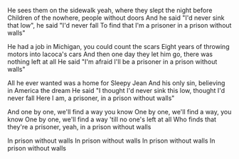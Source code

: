 He sees them on the sidewalk yeah, where they slept the night before
Children of the nowhere, people without doors
And he said "I'd never sink that low", he said "I'd never fall
To find that I'm a prisoner in a prison without walls"

He had a job in Michigan, you could count the scars
Eight years of throwing motors into Iacoca's cars
And then one day they let him go, there was nothing left at all
He said "I'm afraid I'll be a prisoner in a prison without walls"

All he ever wanted was a home for Sleepy Jean
And his only sin, believing in America the dream
He said "I thought I'd never sink this low, thought I'd never fall
Here I am, a prisoner, in a prison without walls"

And one by one, we'll find a way you know
One by one, we'll find a way, you know
One by one, we'll find a way 'till no one's left at all
Who finds that they're a prisoner, yeah, in a prison without walls

In prison without walls
In prison without walls
In prison without walls
In prison without walls
